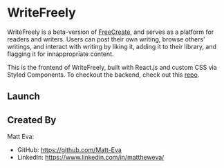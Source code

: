 # WriteFreely

WriteFreely is a beta-version of <a href="https://github.com/Matt-Eva/FreeCreate">FreeCreate</a>, and serves as a platform for readers and writers. Users can post their own writing, browse others' writings, and interact with writing by liking it, adding it to their library, and flagging it for innappropriate content.

This is the frontend of WriteFreely, built with React.js and custom CSS via Styled Components. To checkout the backend, check out this <a href="https://github.com/Matt-Eva/phase-3-sinatra-react-project" target="_blank">repo</a>.

## Launch

## Created By

Matt Eva:
- GitHub: https://github.com/Matt-Eva
- LinkedIn: https://www.linkedin.com/in/mattheweva/
